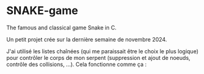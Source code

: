 # SNAKE-game
The famous and classical game Snake in C. 

Un petit projet crée sur la dernière semaine de novembre 2024. 

J'ai utilisé les listes chaînées (qui me paraissait être le choix le plus logique) pour contrôler le corps de mon serpent (suppression et ajout de noeuds, contrôle des collisions, ...).
Cela fonctionne comme ça : 


